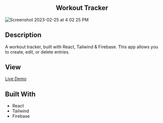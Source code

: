 <h2 align="center"> Workout Tracker </h2>

![Screenshot 2023-02-25 at 4 02 25 PM](https://user-images.githubusercontent.com/91632194/221379453-56ba4a0f-acb0-4263-960c-77eac34ff454.png)

## Description
A workout tracker, built with React, Tailwind & Firebase. This app allows you to create, edit, or delete entries. 

## View 
[Live Demo](https://workout-tracker-cd97a.web.app/)

## Built With
- React
- Tailwind
- Firebase 
